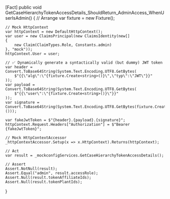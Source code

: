 [Fact]
public void GetCaseHierarchyTokenAccessDetails_ShouldReturn_AdminAccess_WhenUserIsAdmin()
{
    // Arrange
    var fixture = new Fixture();

    // Mock HttpContext
    var httpContext = new DefaultHttpContext();
    var user = new ClaimsPrincipal(new ClaimsIdentity(new[]
    {
        new Claim(ClaimTypes.Role, Constants.admin)
    }, "mock"));
    httpContext.User = user;

    // ✅ Dynamically generate a syntactically valid (but dummy) JWT token
    var header = Convert.ToBase64String(System.Text.Encoding.UTF8.GetBytes(
        $"{{\"alg\":\"{fixture.Create<string>()}\",\"typ\":\"JWT\"}}"
    ));
    var payload = Convert.ToBase64String(System.Text.Encoding.UTF8.GetBytes(
        $"{{\"user\":\"{fixture.Create<string>()}\"}}"
    ));
    var signature = Convert.ToBase64String(System.Text.Encoding.UTF8.GetBytes(fixture.Create<string>()));

    var fakeJwtToken = $"{header}.{payload}.{signature}";
    httpContext.Request.Headers["Authorization"] = $"Bearer {fakeJwtToken}";

    // Mock HttpContextAccessor
    _httpContextAccessor.Setup(x => x.HttpContext).Returns(httpContext);

    // Act
    var result = _mockconfigServices.GetCaseHierarchyTokenAccessDetails();

    // Assert
    Assert.NotNull(result);
    Assert.Equal("admin", result.accessRole);
    Assert.Null(result.tokenAffiliateIds);
    Assert.Null(result.tokenPlantIds);
}

